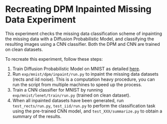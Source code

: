 # Recreating DPM Inpainted Missing Data Experiment
This experiment checks the missing data classification scheme of inpainting the missing data with a Diffusion Probabilistic Model, and classifying the resulting images using a CNN classifier. Both the DPM and CNN are trained on clean datasets.

To recreate this experiment, follow these steps:
1. Train Diffusion Probabilistic Model on MNIST as detailed [here](https://github.com/HUJI-Deep/Diffusion-Probabilistic-Models).
2. Run `exp/mnist/dpm/inpaint/run.py` to inpaint the missing data datasets (rects and iid noise). This is a computation heavy procedure, you can run the script from multiple machines to speed up the process.
3. Train a CNN classifier for MNIST by running `exp/mnist/lenet/train/run.py` (trained on clean dataset).
4. When all inpainted datasets have been generated, run `test_rects/run.py`, `test_iid/run.py` to perform the classification task using the pre-trained CNN model, and `test_XXX/summarize.py` to obtain a summary of the results.